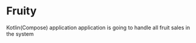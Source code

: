 # Fruity
Kotlin(Compose) application 
application is going to handle all fruit sales in the system 
